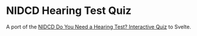# NIDCD Hearing Test Quiz

A port of the [NIDCD Do You Need a Hearing Test? Interactive
Quiz](https://www.nidcd.nih.gov/health/do-you-need-hearing-test-quiz) to
Svelte.

